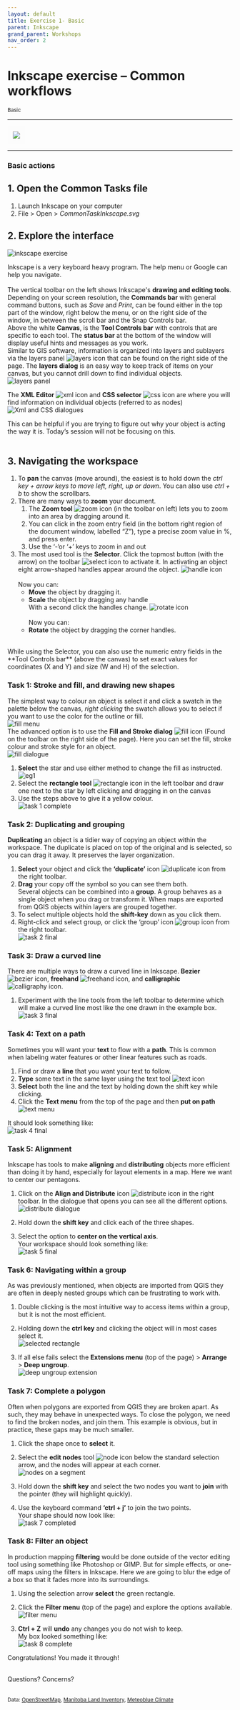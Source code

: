 ```yaml
---
layout: default
title: Exercise 1- Basic
parent: Inkscape
grand_parent: Workshops
nav_order: 2
---
```


# Inkscape exercise – Common workflows
<small>Basic</small>

---
<kbd><img style="border:12px solid  #fcfcfc" src="img/step1.PNG"></kbd>


---

### **Basic actions**  


## 1. **Open** the Common Tasks file  
1. Launch Inkscape on your computer  
2. File > Open > _CommonTaskInkscape.svg_  

## 2. **Explore** the interface  
![inkscape exercise](img/step2.PNG)  

Inkscape is a very keyboard heavy program. The help menu or Google can help you navigate.   
<br>
The vertical toolbar on the left shows Inkscape's **drawing and editing tools**. Depending on your screen resolution, the **Commands bar** with general command buttons, such as _Save_ and _Print_, can be found either in the top part of the window, right below the menu, or on the right side of the window, in between the scroll bar and the Snap Controls bar.  
Above the white **Canvas**, is the **Tool Controls bar** with controls that are specific to each tool. The **status bar** at the bottom of the window will display useful hints and messages as you work.  
Similar to GIS software, information is organized into layers and sublayers via the layers panel ![layers icon](img/step2b.PNG) that can be found on the right side of the page. The **layers dialog** is an easy way to keep track of items on your canvas, but you cannot drill down to find individual objects.  
![layers panel](img/step2c.PNG)  

The **XML Editor** ![xml icon](img/step2d.PNG) and **CSS selector** ![css icon](img/step2e.PNG) are where you will find information on individual objects (referred to as nodes)  
![Xml and CSS dialogues](img/step2f.PNG)  
   
This can be helpful if you are trying to figure out why your object is acting the way it is. Today’s session will not be focusing on this.  
<br>

## 3. **Navigating** the workspace
1. To **pan** the canvas (move around), the easiest is to hold down the _ctrl key + arrow keys to move left, right, up or down_. You can also use _ctrl + b_ to show the scrollbars.  
2. There are many ways to **zoom** your document.  
    1. The **Zoom tool** ![zoom icon](img/step3.PNG) (in the toolbar on left) lets you to zoom into an area by dragging around it.  
    2. You can click in the zoom entry field (in the bottom right region of the document window, labelled “Z”), type a precise zoom value in %, and press enter.  
    3. Use the ‘-‘or ‘+’ keys to zoom in and out  
3. The most used tool is the **Selector**. Click the topmost button (with the arrow) on the toolbar ![select icon](img/step3b.PNG) to activate it. In activating an object eight arrow-shaped handles appear around the object. ![handle icon](img/step3c.PNG)<br>  
Now you can: 
    - **Move** the object by dragging it.  
    - **Scale** the object by dragging any handle  
With a second click the handles change. ![rotate icon](img/step3d.PNG)<br>  
Now you can:  
    - **Rotate** the object by dragging the corner handles.
<br>	
While using the Selector, you can also use the numeric entry fields in the **Tool Controls bar** (above the canvas) to set exact values for coordinates (X and Y) and size (W and H) of the selection. 


### **Task 1:** Stroke and fill, and drawing new shapes  
The simplest way to colour an object is select it and click a swatch in the palette below the canvas, _right clicking_ the swatch allows you to select if you want to use the color for the outline or fill.  
![fill menu](img/task1.PNG)  
The advanced option is to use the **Fill and Stroke dialog** ![fill icon](img/task1b.PNG) (Found on the toolbar on the right side of the page). Here you can set the fill, stroke colour and stroke style for an object.  
![fill dialogue](img/task1c.PNG)  

1. **Select** the star and use either method to change the fill as instructed.  
![eg1](img/task1d.PNG)  
2. Select the **rectangle tool** ![rectangle icon](img/task1e.PNG) in the left toolbar and draw one next to the star by left clicking and dragging in on the canvas  
3. Use the steps above to give it a yellow colour.  
![task 1 complete](img/task1f.PNG)  
 
### **Task 2:** Duplicating and grouping  
**Duplicating** an object is a tidier way of copying an object within the workspace. The duplicate is placed on top of the original and is selected, so you can drag it away. It preserves the layer organization.  
1. **Select** your object and click the **‘duplicate’** icon ![duplicate icon](img/task2.PNG) from the right toolbar.  
2. **Drag** your copy off the symbol so you can see them both.  
Several objects can be combined into a **group**. A group behaves as a single object when you drag or transform it. When maps are exported from QGIS objects within layers are grouped together.  
3. To select multiple objects hold the **shift-key** down as you click them.  
4. Right-click and select group, or click the ‘group’ icon ![group icon](img/task2b.PNG) from the right toolbar.  
![task 2 final](img/task2c.PNG)  
 
### **Task 3:** Draw a curved line  
There are multiple ways to draw a curved line in Inkscape. **Bezier** ![bezier icon](img/task3.PNG), **freehand** ![freehand icon](img/task3b.PNG), and **calligraphic** ![calligraphy icon](img/task3c.PNG).   
1. Experiment with the line tools from the left toolbar to determine which will make a curved line most like the one drawn in the example box.  
![task 3 final](img/task3d.PNG)  

### **Task 4:** Text on a path  
Sometimes you will want your **text** to flow with a **path**. This is common when labeling water features or other linear features such as roads.  
1. Find or draw a **line** that you want your text to follow.   
2. **Type** some text in the same layer using the text tool ![text icon](img/task4.PNG)  
3. **Select** both the line and the text by holding down the shift key while clicking.  
4. Click the **Text menu** from the top of the page and then **put on path**  
![text menu](img/task4b.PNG)  
 
It should look something like:  
![task 4 final](img/task4c.PNG)  
 
### **Task 5:** Alignment  
Inkscape has tools to make **aligning** and **distributing** objects more efficient than doing it by hand, especially for layout elements in a map. Here we want to center our pentagons.  
1. Click on the **Align and Distribute** icon  ![distribute icon](img/task5.PNG) in the right toolbar. In the dialogue that opens you can see all the different options.  
![distribute dialogue](img/task5b.PNG)  
 
2. Hold down the **shift key** and click each of the three shapes.  
3. Select the option to **center on the vertical axis**.  
Your workspace should look something like:  
![task 5 final](img/task5c.PNG)  
 
### **Task 6:** Navigating within a group  
As was previously mentioned, when objects are imported from QGIS they are often in deeply nested groups which can be frustrating to work with.  
1. Double clicking is the most intuitive way to access items within a group, but it is not the most efficient.  
2. Holding down the **ctrl key** and clicking the object will in most cases select it.  
![selected rectangle](img/task6.PNG)  
 
3. If all else fails select the **Extensions menu** (top of the page) > **Arrange** > **Deep ungroup**.  
![deep ungroup extension](img/task6b.PNG)  
 
### **Task 7**: Complete a polygon  
Often when polygons are exported from QGIS they are broken apart. As such, they may behave in unexpected ways. To close the polygon, we need to find the broken nodes, and join them. This example is obvious, but in practice, these gaps may be much smaller.  
1. Click the shape once to **select** it.  
2. Select the **edit nodes** tool ![node icon](img/task7.PNG) below the standard selection arrow, and the nodes will appear at each corner.  
![nodes on a segment](img/task7b.PNG)  
 
3. Hold down the **shift key** and select the two nodes you want to **join** with the pointer (they will highlight quickly).  
4. Use the keyboard command **‘ctrl + j’** to join the two points.   
Your shape should now look like:  
![task 7 completed](img/task7c.PNG)  
 
### **Task 8:** Filter an object  
In production mapping **filtering** would be done outside of the vector editing tool using something like Photoshop or GIMP. But for simple effects, or one-off maps using the filters in Inkscape. Here we are going to blur the edge of a box so that it fades more into its surroundings.  
1. Using the selection arrow **select** the green rectangle.  
2. Click the **Filter menu** (top of the page) and explore the options available.  
![filter menu](img/task8.PNG)  
 
3. **Ctrl + Z** will **undo** any changes you do not wish to keep.  
My box looked something like:  
![task 8 complete](img/task8b.PNG)  
 


Congratulations! You made it through!  
<br>

Questions? Concerns?  
<br>


<small> Data: [OpenStreetMap](https://www.openstreetmap.org/), [Manitoba Land Inventory](https://mli2.gov.mb.ca/), [Meteoblue Climate](https://www.meteoblue.com/en/weather/historyclimate/climatemodelled/pinawa-provincial-park_canada_6104825)</small>  

